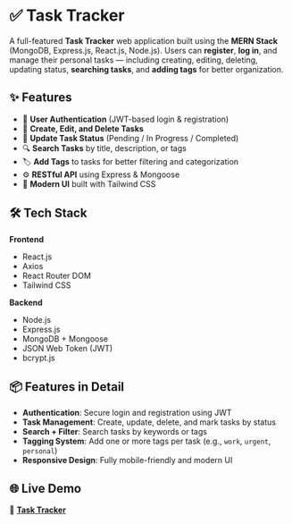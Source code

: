 # ✅ Task Tracker

A full-featured **Task Tracker** web application built using the **MERN Stack** (MongoDB, Express.js, React.js, Node.js). Users can **register**, **log in**, and manage their personal tasks — including creating, editing, deleting, updating status, **searching tasks**, and **adding tags** for better organization.

## ✨ Features

- 🔐 **User Authentication** (JWT-based login & registration)
- 📝 **Create, Edit, and Delete Tasks**
- 🔄 **Update Task Status** (Pending / In Progress / Completed)
- 🔍 **Search Tasks** by title, description, or tags
- 🏷️ **Add Tags** to tasks for better filtering and categorization
- ⚙️ **RESTful API** using Express & Mongoose
- 💅 **Modern UI** built with Tailwind CSS

## 🛠️ Tech Stack

**Frontend**
- React.js
- Axios
- React Router DOM
- Tailwind CSS

**Backend**
- Node.js
- Express.js
- MongoDB + Mongoose
- JSON Web Token (JWT)
- bcrypt.js

## 📦 Features in Detail

- **Authentication**: Secure login and registration using JWT  
- **Task Management**: Create, update, delete, and mark tasks by status  
- **Search + Filter**: Search tasks by keywords or tags  
- **Tagging System**: Add one or more tags per task (e.g., `work`, `urgent`, `personal`)  
- **Responsive Design**: Fully mobile-friendly and modern UI

## 🌐 Live Demo

🔗 **[Task Tracker]()**
